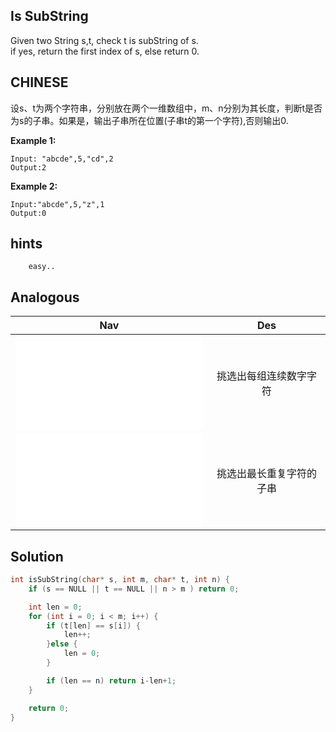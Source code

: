 ## Is SubString

Given two String s,t, check t is subString of s. <br />
if yes, return the first index of s, else return 0. <br />

## CHINESE
设s、t为两个字符串，分别放在两个一维数组中，m、n分别为其长度，判断t是否为s的子串。如果是，输出子串所在位置(子串t的第一个字符),否则输出0.

**Example 1:**
```
Input: "abcde",5,"cd",2
Output:2
```

**Example 2:**
```
Input:"abcde",5,"z",1
Output:0
```

## hints
```
    easy..
```

## Analogous
|                Nav                    |                 Des                 |
|:-------------------------------------:|:-----------------------------------:|
|![selectNum](selectNum.md)             |挑选出每组连续数字字符               |
|![selectSubString](selectMaxDuplicateSubString.md) |挑选出最长重复字符的子串 |

## Solution
``` c
int isSubString(char* s, int m, char* t, int n) {
    if (s == NULL || t == NULL || n > m ) return 0;

    int len = 0;
    for (int i = 0; i < m; i++) {
        if (t[len] == s[i]) {
            len++;
        }else {
            len = 0;
        }

        if (len == n) return i-len+1;
    }

    return 0;
}
```